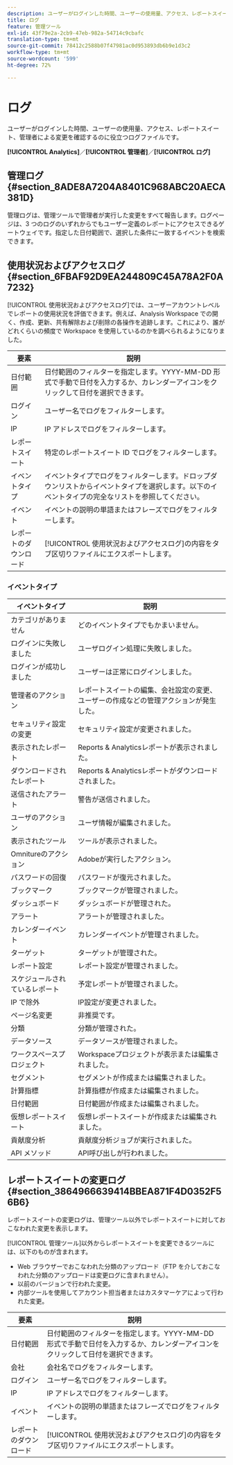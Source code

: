 ```yaml
---
description: ユーザーがログインした時間、ユーザーの使用量、アクセス、レポートスイート、管理者による変更を確認するのに役立つログファイルです。
title: ログ
feature: 管理ツール
exl-id: 43f79e2a-2cb9-47eb-982a-54714c9cbafc
translation-type: tm+mt
source-git-commit: 78412c2588b07f47981ac0d953893db6b9e1d3c2
workflow-type: tm+mt
source-wordcount: '599'
ht-degree: 72%

---
```


# ログ

ユーザーがログインした時間、ユーザーの使用量、アクセス、レポートスイート、管理者による変更を確認するのに役立つログファイルです。

**[!UICONTROL Analytics]**／**[!UICONTROL 管理者]**／**[!UICONTROL ログ]**

## 管理ログ {#section_8ADE8A7204A8401C968ABC20AECA381D}

管理ログは、管理ツールで管理者が実行した変更をすべて報告します。ログページは、3 つのログのいずれからでもユーザー定義のレポートにアクセスできるゲートウェイです。指定した日付範囲で、選択した条件に一致するイベントを検索できます。

## 使用状況およびアクセスログ  {#section_6FBAF92D9EA244809C45A78A2F0A7232}

[!UICONTROL 使用状況およびアクセスログ]では、ユーザーアカウントレベルでレポートの使用状況を評価できます。例えば、Analysis Workspace での開く、作成、更新、共有解除および削除の各操作を追跡します。これにより、誰がどれくらいの頻度で Workspace を使用しているのかを調べられるようになりました。

| 要素 | 説明 |
|---|---|
| 日付範囲 | 日付範囲のフィルターを指定します。YYYY-MM-DD 形式で手動で日付を入力するか、カレンダーアイコンをクリックして日付を選択できます。 |
| ログイン | ユーザー名でログをフィルターします。 |
| IP | IP アドレスでログをフィルターします。 |
| レポートスイート | 特定のレポートスイート ID でログをフィルターします。 |
| イベントタイプ | イベントタイプでログをフィルターします。ドロップダウンリストからイベントタイプを選択します。以下のイベントタイプの完全なリストを参照してください。 |
| イベント | イベントの説明の単語またはフレーズでログをフィルターします。 |
| レポートのダウンロード | [!UICONTROL 使用状況およびアクセスログ]の内容をタブ区切りファイルにエクスポートします。 |

### イベントタイプ

| イベントタイプ | 説明 |
| --- | --- |
| カテゴリがありません | どのイベントタイプでもかまいません。 |
| ログインに失敗しました | ユーザログイン処理に失敗しました。 |
| ログインが成功しました | ユーザーは正常にログインしました。 |
| 管理者のアクション | レポートスイートの編集、会社設定の変更、ユーザーの作成などの管理アクションが発生した。 |
| セキュリティ設定の変更 | セキュリティ設定が変更されました。 |
| 表示されたレポート | Reports &amp; Analyticsレポートが表示されました。 |
| ダウンロードされたレポート | Reports &amp; Analyticsレポートがダウンロードされました。 |
| 送信されたアラート | 警告が送信されました。 |
| ユーザのアクション | ユーザ情報が編集されました。 |
| 表示されたツール | ツールが表示されました。 |
| Omnitureのアクション | Adobeが実行したアクション。 |
| パスワードの回復 | パスワードが復元されました。 |
| ブックマーク | ブックマークが管理されました。 |
| ダッシュボード | ダッシュボードが管理された。 |
| アラート | アラートが管理されました。 |
| カレンダーイベント | カレンダーイベントが管理されました。 |
| ターゲット | ターゲットが管理された。 |
| レポート設定 | レポート設定が管理されました。 |
| スケジュールされているレポート | 予定レポートが管理されました。 |
| IP で除外 | IP設定が変更されました。 |
| ページ名変更 | 非推奨です。 |
| 分類 | 分類が管理された。 |
| データソース | データソースが管理されました。 |
| ワークスペースプロジェクト | Workspaceプロジェクトが表示または編集されました。 |
| セグメント | セグメントが作成または編集されました。 |
| 計算指標 | 計算指標が作成または編集されました。 |
| 日付範囲 | 日付範囲が作成または編集されました。 |
| 仮想レポートスイート | 仮想レポートスイートが作成または編集されました。 |
| 貢献度分析 | 貢献度分析ジョブが実行されました。 |
| API メソッド | API呼び出しが行われました。 |


## レポートスイートの変更ログ {#section_3864966639414BBEA871F4D0352F56B6}

レポートスイートの変更ログは、管理ツール以外でレポートスイートに対しておこなわれた変更を表示します。

[!UICONTROL 管理ツール]以外からレポートスイートを変更できるツールには、以下のものが含まれます。

* Web ブラウザーでおこなわれた分類のアップロード（FTP を介しておこなわれた分類のアップロードは変更ログに含まれません）。
* 以前のバージョンで行われた変更。
* 内部ツールを使用してアカウント担当者またはカスタマーケアによって行われた変更。

| 要素 | 説明 |
|---|---|
| 日付範囲 | 日付範囲のフィルターを指定します。YYYY-MM-DD 形式で手動で日付を入力するか、カレンダーアイコンをクリックして日付を選択できます。 |
| 会社 | 会社名でログをフィルターします。 |
| ログイン | ユーザー名でログをフィルターします。 |
| IP | IP アドレスでログをフィルターします。 |
| イベント | イベントの説明の単語またはフレーズでログをフィルターします。 |
| レポートのダウンロード | [!UICONTROL 使用状況およびアクセスログ]の内容をタブ区切りファイルにエクスポートします。 |
